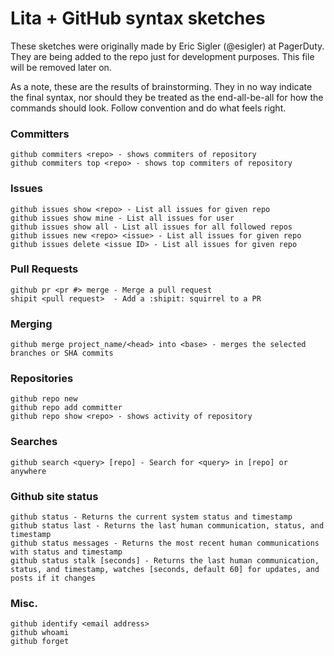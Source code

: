 Lita + GitHub syntax sketches
=============================
These sketches were originally made by Eric Sigler (@esigler) at PagerDuty. They are being added
to the repo just for development purposes. This file will be removed later on.

As a note, these are the results of brainstorming. They in no way indicate the final syntax, nor
should they be treated as the end-all-be-all for how the commands should look. Follow convention
and do what feels right.

### Committers
```
github commiters <repo> - shows commiters of repository
github commiters top <repo> - shows top commiters of repository
```

### Issues
```
github issues show <repo> - List all issues for given repo
github issues show mine - List all issues for user
github issues show all - List all issues for all followed repos
github issues new <repo> <issue> - List all issues for given repo
github issues delete <issue ID> - List all issues for given repo
```

### Pull Requests
```
github pr <pr #> merge - Merge a pull request
shipit <pull request>  - Add a :shipit: squirrel to a PR
```

### Merging
```
github merge project_name/<head> into <base> - merges the selected branches or SHA commits
```

### Repositories
```
github repo new
github repo add committer
github repo show <repo> - shows activity of repository
```

### Searches
```
github search <query> [repo] - Search for <query> in [repo] or anywhere
```

### Github site status
```
github status - Returns the current system status and timestamp
github status last - Returns the last human communication, status, and timestamp
github status messages - Returns the most recent human communications with status and timestamp
github status stalk [seconds] - Returns the last human communication, status, and timestamp, watches [seconds, default 60] for updates, and posts if it changes
```

### Misc.
```
github identify <email address>
github whoami
github forget
```